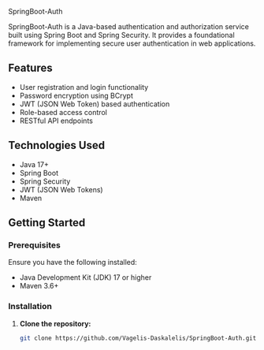  SpringBoot-Auth

SpringBoot-Auth is a Java-based authentication and authorization service built using Spring Boot and Spring Security. It provides a foundational framework for implementing secure user authentication in web applications.

## Features

- User registration and login functionality
- Password encryption using BCrypt
- JWT (JSON Web Token) based authentication
- Role-based access control
- RESTful API endpoints

## Technologies Used

- Java 17+
- Spring Boot
- Spring Security
- JWT (JSON Web Tokens)
- Maven

## Getting Started

### Prerequisites

Ensure you have the following installed:

- Java Development Kit (JDK) 17 or higher
- Maven 3.6+

### Installation

1. **Clone the repository:**

   ```bash
   git clone https://github.com/Vagelis-Daskalelis/SpringBoot-Auth.git
